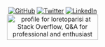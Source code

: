 <!--
**loretoparisi/loretoparisi** is a ✨ _special_ ✨ repository because its `README.md` (this file) appears on your GitHub profile.

Here are some ideas to get you started:

- 🔭 I’m currently working on ...
- 🌱 I’m currently learning ...
- 👯 I’m looking to collaborate on ...
- 🤔 I’m looking for help with ...
- 💬 Ask me about ...
- 📫 How to reach me: ...
- 😄 Pronouns: ...
- ⚡ Fun fact: ...
-->

<p align="center">
	<a href="https://github.com/loretoparisi"><img src="https://img.shields.io/github/followers/loretoparisi.svg?label=GitHub&style=social" alt="GitHub"></a>
	<a href="https://twitter.com/loretoparisi"><img src="https://img.shields.io/twitter/follow/loretoparisi?label=Twitter&style=social" alt="Twitter"></a>
	<a href="https://www.linkedin.com/in/loretoparisi"><img src="https://img.shields.io/badge/LinkedIn--_.svg?style=social&logo=linkedin" alt="LinkedIn"></a>
	<!--a href="https://github.com/sponsors/loretoparisi"><img src="https://img.shields.io/badge/GitHub_Sponsors--_.svg?style=social&logo=github&logoColor=EA4AAA" alt="GitHub Sponsors"></a-->
	<br/>
	<a href="https://stackoverflow.com/users/758836/loretoparisi"><img src="https://stackoverflow.com/users/flair/758836.png?theme=clean" width="208" height="58" alt="profile for loretoparisi at Stack Overflow, Q&amp;A for professional and enthusiast programmers" title="profile for loretoparisi at Stack Overflow, Q&amp;A for professional and enthusiast programmers"></a>
</p>
